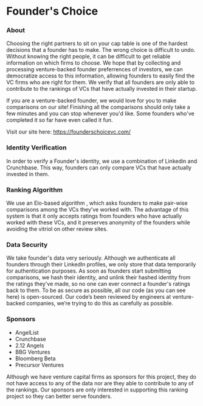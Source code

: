 # Founder's Choice 

### About 
Choosing the right partners to sit on your cap table is one of the hardest decisions that a founder has to make. The wrong choice is difficult to undo. Without knowing the right people, it can be difficult to get reliable information on which firms to choose. We hope that by collecting and processing venture-backed founder preferrences of investors, we can democratize access to this information, allowing founders to easily find the VC firms who are right for them. We verify that all founders are only able to contribute to the rankings of VCs that have actually invested in their startup. 

If you are a venture-backed founder, we would love for you to make comparisons on our site! Finishing all the comparisons should only take a few minutes and you can stop whenever you'd like. Some founders who've completed it so far have even called it fun. 

Visit our site here:  https://founderschoicevc.com/

### Identity Verification
In order to verify a Founder's identity, we use a combination of Linkedin and Crunchbase. This way, founders can only compare VCs that have actually invested in them. 

### Ranking Algorithm 
We use an Elo-based algorithm , which asks founders to make pair-wise comparisons among the VCs they’ve worked with. The advantage of this system is that it only accepts ratings from founders who have actually worked with these VCs, and it preserves anonymity of the founders while avoiding the vitriol on other review sites.

### Data Security 
We take founder's data very seriously. Although we authenticate all founders through their LinkedIn profiles, we only store that data temporarily for authentication purposes. As soon as founders start submitting comparisons, we hash their identity, and unlink their hashed identity from the ratings they've made, so no one can ever connect a founder's ratings back to them. To be as secure as possible, all our code (as you can see here) is open-sourced. Our code’s been reviewed by engineers at venture-backed companies, we’re trying to do this as carefully as possible.

### Sponsors 
* AngelList 
* Crunchbase 
* 2.12 Angels 
* BBG Ventures
* Bloomberg Beta
* Precursor Ventures

Although we have venture capital firms as sponsors for this project, they do not have access to any of the data nor are they able to contribute to any of the rankings. Our sponsors are only interested in supporting this ranking project so they can better serve founders.
